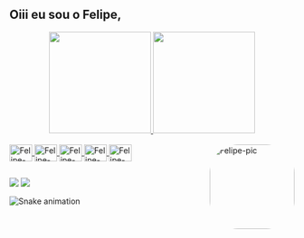 ## Oiii eu sou o Felipe,
<div align="center">
  <a href="https://github.com/Felipe-Cavalca">
  <img height="180em" src="https://github-readme-stats.vercel.app/api?username=Felipe-Cavalca&show_icons=true&theme=merko&include_all_commits=true&count_private=true"/>
  <img height="180em" src="https://github-readme-stats.vercel.app/api/top-langs/?username=Felipe-Cavalca&layout=compact&langs_count=7&theme=merko"/>
</div>
<div style="display: inline_block"><br>
  <img align="center" alt="Felipe-PHP" height="30" width="40" src="https://cdn.jsdelivr.net/gh/devicons/devicon/icons/php/php-original.svg">
  <img align="center" alt="Felipe-SQL" height="30" width="40" src="https://cdn.jsdelivr.net/gh/devicons/devicon/icons/mysql/mysql-original.svg">
  <img align="center" alt="Felipe-Js" height="30" width="40" src="https://cdn.jsdelivr.net/gh/devicons/devicon/icons/javascript/javascript-original.svg">
  <img align="center" alt="Felipe-Html" height="30" width="40" src="https://cdn.jsdelivr.net/gh/devicons/devicon/icons/html5/html5-original.svg">
  <img align="center" alt="Felipe-Css" height="30" width="40" src="https://cdn.jsdelivr.net/gh/devicons/devicon/icons/css3/css3-original.svg">
  <img align="right" alt="Felipe-pic" height="150" style="border-radius:50px;" src="https://avatars.githubusercontent.com/u/42840517?v=4">
</div>
  
  ##
 
<div> 
  <a href="https://instagram.com/felipe.cavalca" target="_blank"><img src="https://img.shields.io/badge/-Instagram-%23E4405F?style=for-the-badge&logo=instagram&logoColor=white" target="_blank"></a>
  <a href = "mailto:flpsnocvla@gmail.com"><img src="https://img.shields.io/badge/-Gmail-%23333?style=for-the-badge&logo=gmail&logoColor=white" target="_blank"></a>
  
  ![Snake animation](https://github.com/Felipe-Cavalca/Felipe-Cavalca/blob/output/github-contribution-grid-snake.svg)
 
</div>
